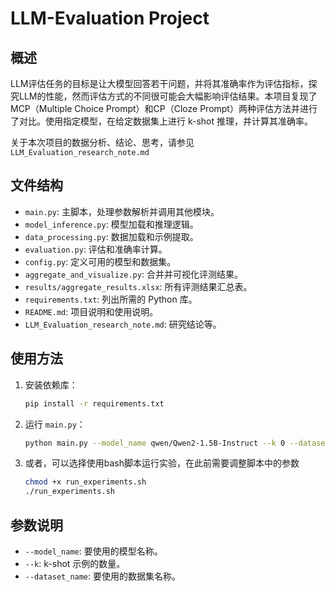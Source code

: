 # LLM-Evaluation Project

## 概述

LLM评估任务的目标是让⼤模型回答若⼲问题，并将其准确率作为评估指标，探究LLM的性能，然⽽评估⽅式的不同很可能会⼤幅影响评估结果。本项⽬复现了MCP（Multiple Choice Prompt）和CP（Cloze Prompt）两种评估方法并进⾏了对⽐。使用指定模型，在给定数据集上进行 k-shot 推理，并计算其准确率。

关于本次项目的数据分析、结论、思考，请参见 `LLM_Evaluation_research_note.md`

## 文件结构

- `main.py`: 主脚本，处理参数解析并调用其他模块。
- `model_inference.py`: 模型加载和推理逻辑。
- `data_processing.py`: 数据加载和示例提取。
- `evaluation.py`: 评估和准确率计算。
- `config.py`: 定义可用的模型和数据集。
- `aggregate_and_visualize.py`: 合并并可视化评测结果。
- `results/aggregate_results.xlsx`: 所有评测结果汇总表。
- `requirements.txt`: 列出所需的 Python 库。
- `README.md`: 项目说明和使用说明。
- `LLM_Evaluation_research_note.md`: 研究结论等。

## 使用方法

1. 安装依赖库：

    ```bash
    pip install -r requirements.txt
    ```

2. 运行 `main.py`：

    ```bash
    python main.py --model_name qwen/Qwen2-1.5B-Instruct --k 0 --dataset_name CommonQA
    ```

3. 或者，可以选择使用bash脚本运行实验，在此前需要调整脚本中的参数

   ```bash
   chmod +x run_experiments.sh
   ./run_experiments.sh
   ```

## 参数说明

- `--model_name`: 要使用的模型名称。
- `--k`: k-shot 示例的数量。
- `--dataset_name`: 要使用的数据集名称。
